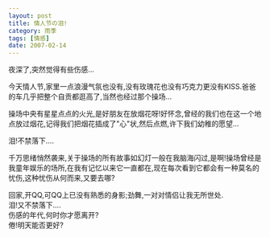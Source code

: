```yaml
---
layout: post
title: 情人节の泪! 
category: 雨季
tags: [情感]
date: 2007-02-14 
---
```

夜深了,突然觉得有些伤感...

今天情人节,家里一点浪漫气氛也没有,没有玫瑰花也没有巧克力更没有KISS.爸爸的车几乎把整个自贡都逛高了,当然也经过那个操场...

操场中央有星星点点的火光,是好朋友在放烟花呀!好怀念,曾经的我们也在这一个地点放过烟花,记得我们把烟花插成了"心"状,然后点燃,许下我们幼稚的愿望...

泪!不禁落下....

千万思绪悄然袭来,关于操场的所有故事如幻灯一般在我脑海闪过,是啊!操场曾经是我童年娱乐的场所,在我有记忆以来它一直都在,现在每次看到它都会有一种莫名的忧伤,这种忧伤从何而来,又要去哪?

回家,开QQ,可QQ上已没有熟悉的身影;劲舞,一对对情侣让我无所世处.  
泪!又不禁落下....  
伤感的年代,何时你才愿离开?  
倦!明天能否更好?
